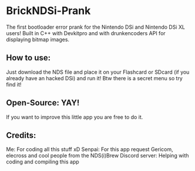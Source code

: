 # BrickNDSi-Prank
The first bootloader error prank for the Nintendo DSi and Nintendo DSi XL users!
Built in C++ with Devkitpro and with drunkencoders API for displaying bitmap images.

## How to use:
Just download the NDS file and place it on your Flashcard or SDcard (if you already have an hacked DSi) and run it!
Btw there is a secret menu so try find it!

## Open-Source: YAY!
If you want to improve this little app you are free to do it.

## Credits:
Me: For coding all this stuff xD
Senpai: For this app request
Gericom, elecross and cool people from the NDS(i)Brew Discord server: Helping with coding and compiling this app